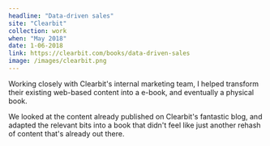 ```yaml
---
headline: "Data-driven sales"
site: "Clearbit"
collection: work
when: "May 2018"
date: 1-06-2018
link: https://clearbit.com/books/data-driven-sales
image: /images/clearbit.png
---
```

Working closely with Clearbit's internal marketing team, I helped transform their existing web-based content into a e-book, and eventually a physical book.

We looked at the content already published on Clearbit's fantastic blog, and adapted the relevant bits into a book that didn't feel like just another rehash of content that's already out there.